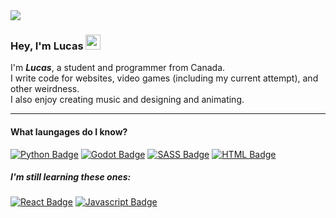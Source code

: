 <img src="https://images.unsplash.com/photo-1510710905590-acf9281a20c1?ixlib=rb-1.2.1&ixid=MnwxMjA3fDB8MHxwaG90by1wYWdlfHx8fGVufDB8fHx8&auto=format&fit=crop&w=1170&q=80">

### Hey, I'm Lucas <img src="https://user-images.githubusercontent.com/1303154/88677602-1635ba80-d120-11ea-84d8-d263ba5fc3c0.gif" width="24px" height="24px" alt="wave">

I'm ***Lucas***, a student and programmer from Canada.
<br>I write code for websites, video games (including my current attempt), and other weirdness.
<br>I also enjoy creating music and designing and animating.

---


#### What laungages do I know?

[![Python Badge](https://img.shields.io/badge/-Python-3776AB?style=for-the-badge&labelColor=1e1e1e&logo=python&logoColor=3776AB)](#)
[![Godot Badge](https://img.shields.io/badge/-Godot-478CBF?style=for-the-badge&labelColor=1e1e1e&logo=godotengine&logoColor=478CBF)](#)
[![SASS Badge](https://img.shields.io/badge/-Sass-CC6699?style=for-the-badge&labelColor=1e1e1e&logo=sass&logoColor=CC6699)](#)
[![HTML Badge](https://img.shields.io/badge/-HTML-E34F26?style=for-the-badge&labelColor=1e1e1e&logo=html5&logoColor=E34F26)](#)

##### *I'm still learning these ones:*

[![React Badge](https://img.shields.io/badge/-React-61DAFB?style=for-the-badge&labelColor=1e1e1e&logo=react&logoColor=61DAFB)](#)
[![Javascript Badge](https://img.shields.io/badge/-Javascript-F7DF1E?style=for-the-badge&labelColor=1e1e1e&logo=javascript&logoColor=F7DF1E)](#)

